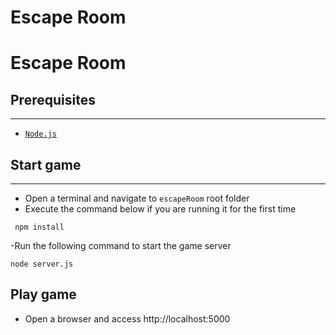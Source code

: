 # Escape Room

Escape Room
==========================================================================================

## Prerequisites 
---
- [`Node.js`](https://nodejs.org/en/)

## Start game
---
- Open a terminal and navigate to `escapeRoom` root folder
- Execute the command below if you are running it for the first time
 ```
  npm install
  ```
 -Run the following command to start the game server
  ```
  node server.js
  ```

  ## Play game
- Open a browser and access http://localhost:5000